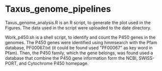 # Taxus_genome_pipelines

Taxus_genome_analysis.R is an R script, to generate the plot used in the Figures. The data used in the script were uploaded to the date directory.



Work_p450.sh is a shell script, to identify and count the P450 genes in the genomes. The P450 genes were identified using hmmsearch with the Pfam database, PF00067.txt (it could be found used "PF00067" as key word in Pfam). Then, the P450 family, which the gene belongs, was found used a database that combine the P450 gene information form the NCBI, SWISS-PORT, and Cytochrome P450 homepage.
